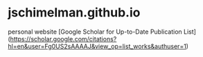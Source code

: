# jschimelman.github.io
personal website
[Google Scholar for Up-to-Date Publication List] (https://scholar.google.com/citations?hl=en&user=Fg0US2sAAAAJ&view_op=list_works&authuser=1)